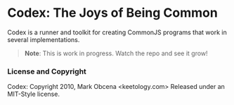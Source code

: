 Codex: The Joys of Being Common
===============================

Codex is a runner and toolkit for creating CommonJS programs that work in several implementations.

> **Note**: This is work in progress. Watch the repo and see it grow!

### License and Copyright

Codex: Copyright 2010, Mark Obcena <keetology.com>
Released under an MIT-Style license.
